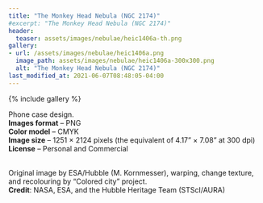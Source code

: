 ```yaml
---
title: "The Monkey Head Nebula (NGC 2174)"
#excerpt: "The Monkey Head Nebula (NGC 2174)"
header:
  teaser: assets/images/nebulae/heic1406a-th.png
gallery:
- url: /assets/images/nebulae/heic1406a.png
  image_path: assets/images/nebulae/heic1406a-300x300.png
  alt: "The Monkey Head Nebula (NGC 2174)"
last_modified_at: 2021-06-07T08:48:05-04:00
---
```


{% include gallery %}

Phone case design.<br/>
**Images format** – PNG<br/>
**Color model** – CMYK<br/>
**Image size** – 1251 × 2124 pixels (the equivalent of 4.17” × 7.08” at 300 dpi)<br/>
**License** – Personal and Commercial<br/><br/>

Original image by ESA/Hubble (M. Kornmesser), warping, change texture, and recolouring by “Colored city” project.<br/>
**Credit**: NASA, ESA, and the Hubble Heritage Team (STScI/AURA)